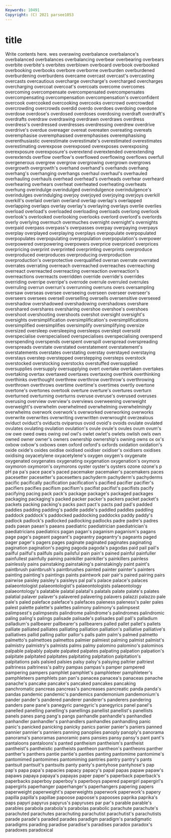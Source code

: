 ```yaml
---
Keywords: 10491
Copyright: (C) 2021 parsee1053
---
```


# title

Write contents here.
wes overawing overbalance overbalance's
overbalanced overbalances overbalancing overbear overbearing overbears overbite overbite's overbites overblown
overboard overbook overbooked overbooking overbooks overbore overborne overburden overburdened overburdening
overburdens overcame overcast overcast's overcasting overcasts overcautious overcharge overcharge's overcharged
overcharges overcharging overcoat overcoat's overcoats overcome overcomes overcoming overcompensate overcompensated
overcompensates overcompensating overcompensation overcompensation's overconfident overcook overcooked overcooking overcooks overcrowd
overcrowded overcrowding overcrowds overdid overdo overdoes overdoing overdone overdose overdose's
overdosed overdoses overdosing overdraft overdraft's overdrafts overdraw overdrawing overdrawn overdraws
overdress overdress's overdressed overdresses overdressing overdrew overdrive overdrive's overdue overeager
overeat overeaten overeating overeats overemphasise overemphasised overemphasises overemphasising overenthusiastic overestimate
overestimate's overestimated overestimates overestimating overexpose overexposed overexposes overexposing overexposure overexposure's
overextend overextended overextending overextends overflow overflow's overflowed overflowing overflows overfull
overgenerous overgrew overgrow overgrowing overgrown overgrows overgrowth overgrowth's overhand overhand's
overhands overhang overhang's overhanging overhangs overhaul overhaul's overhauled overhauling overhauls
overhead overhead's overheads overhear overheard overhearing overhears overheat overheated overheating
overheats overhung overindulge overindulged overindulgence overindulgence's overindulges overindulging overjoy overjoyed
overjoying overjoys overkill overkill's overlaid overlain overland overlap overlap's overlapped
overlapping overlaps overlay overlay's overlaying overlays overlie overlies overload overload's
overloaded overloading overloads overlong overlook overlook's overlooked overlooking overlooks overlord
overlord's overlords overly overlying overmuch overmuches overnight overnight's overnights overpaid
overpass overpass's overpasses overpay overpaying overpays overplay overplayed overplaying overplays
overpopulate overpopulated overpopulates overpopulating overpopulation overpopulation's overpower overpowered overpowering overpowers
overprice overpriced overprices overpricing overprint overprinted overprinting overprints overproduce overproduced
overproduces overproducing overproduction overproduction's overprotective overqualified overran overrate overrated overrates
overrating overreach overreached overreaches overreaching overreact overreacted overreacting overreaction overreaction's
overreactions overreacts overridden override override's overrides overriding overripe overripe's overrode
overrule overruled overrules overruling overrun overrun's overrunning overruns overs oversampling
oversaw overseas oversee overseeing overseen overseer overseer's overseers oversees oversell
overselling oversells oversensitive oversexed overshadow overshadowed overshadowing overshadows overshare overshared
overshares oversharing overshoe overshoe's overshoes overshoot overshooting overshoots overshot oversight
oversight's oversights oversimplification oversimplification's oversimplifications oversimplified oversimplifies oversimplify oversimplifying oversize
oversized oversleep oversleeping oversleeps overslept oversold overspecialise overspecialised overspecialises overspecialising
overspend overspending overspends overspent overspill overspread overspreading overspreads overstate overstated
overstatement overstatement's overstatements overstates overstating overstay overstayed overstaying overstays overstep
overstepped overstepping oversteps overstock overstocked overstocking overstocks overstuffed oversupplied oversupplies
oversupply oversupplying overt overtake overtaken overtakes overtaking overtax overtaxed overtaxes
overtaxing overthink overthinking overthinks overthought overthrew overthrow overthrow's overthrowing overthrown
overthrows overtime overtime's overtimes overtly overtone overtone's overtones overtook overture
overture's overtures overturn overturned overturning overturns overuse overuse's overused overuses
overusing overview overview's overviews overweening overweight overweight's overwhelm overwhelmed overwhelming
overwhelmingly overwhelms overwork overwork's overworked overworking overworks overwrite overwrites overwriting
overwritten overwrought overzealous oviduct oviduct's oviducts oviparous ovoid ovoid's ovoids
ovulate ovulated ovulates ovulating ovulation ovulation's ovule ovule's ovules ovum
ovum's ow owe owed owes owing owl owl's owlet owlet's
owlets owlish owls own owned owner owner's owners ownership ownership's
owning owns ox ox's oxbow oxbow's oxbows oxen oxford oxford's
oxfords oxidation oxidation's oxide oxide's oxides oxidise oxidised oxidiser oxidiser's
oxidisers oxidises oxidising oxyacetylene oxyacetylene's oxygen oxygen's oxygenate oxygenated oxygenates
oxygenating oxygenation oxygenation's oxymora oxymoron oxymoron's oxymorons oyster oyster's oysters
ozone ozone's p pH pa pa's pace pace's paced pacemaker
pacemaker's pacemakers paces pacesetter pacesetter's pacesetters pachyderm pachyderm's pachyderms pacific
pacifically pacification pacification's pacified pacifier pacifier's pacifiers pacifies pacifism pacifism's
pacifist pacifist's pacifists pacify pacifying pacing pack pack's package package's
packaged packages packaging packaging's packed packer packer's packers packet packet's
packets packing packing's packs pact pact's pacts pad pad's padded
paddies padding padding's paddle paddle's paddled paddles paddling paddock paddock's
paddocked paddocking paddocks paddy paddy's padlock padlock's padlocked padlocking padlocks
padre padre's padres pads paean paean's paeans paediatric paediatrician paediatrician's
paediatricians paediatrics pagan pagan's paganism paganism's pagans page page's pageant
pageant's pageantry pageantry's pageants paged pager pager's pagers pages paginate
paginated paginates paginating pagination pagination's paging pagoda pagoda's pagodas paid
pail pail's pailful pailful's pailfuls pails pailsful pain pain's pained
painful painfuller painfullest painfully paining painkiller painkiller's painkillers painless painlessly
pains painstaking painstaking's painstakingly paint paint's paintbrush paintbrush's paintbrushes painted
painter painter's painters painting painting's paintings paints paintwork pair pair's
paired pairing pairs pairwise paisley paisley's paisleys pal pal's palace
palace's palaces palaeontologist palaeontologist's palaeontologists palaeontology palaeontology's palatable palatal palatal's
palatals palate palate's palates palatial palaver palaver's palavered palavering palavers
palazzi palazzo pale pale's paled paleface paleface's palefaces paleness paleness's
paler pales palest palette palette's palettes palimony palimony's palimpsest palimpsest's
palimpsests palindrome palindrome's palindromes palindromic paling paling's palings palisade palisade's
palisades pall pall's palladium palladium's pallbearer pallbearer's pallbearers palled pallet
pallet's pallets palliate palliated palliates palliating palliation palliation's palliative palliative's
palliatives pallid palling pallor pallor's palls palm palm's palmed palmetto
palmetto's palmettoes palmettos palmier palmiest palming palmist palmist's palmistry palmistry's
palmists palms palmy palomino palomino's palominos palpable palpably palpate palpated
palpates palpating palpation palpation's palpitate palpitated palpitates palpitating palpitation palpitation's
palpitations pals palsied palsies palsy palsy's palsying paltrier paltriest paltriness
paltriness's paltry pampas pampas's pamper pampered pampering pampers pamphlet pamphlet's
pamphleteer pamphleteer's pamphleteers pamphlets pan pan's panacea panacea's panaceas panache
panache's pancake pancake's pancaked pancakes pancaking panchromatic pancreas pancreas's pancreases
pancreatic panda panda's pandas pandemic pandemic's pandemics pandemonium pandemonium's pander
pander's pandered panderer panderer's panderers pandering panders pane pane's panegyric
panegyric's panegyrics panel panel's panelled panelling panelling's panellings panellist panellist's
panellists panels panes pang pang's pangs panhandle panhandle's panhandled panhandler
panhandler's panhandlers panhandles panhandling panic panic's panicked panicking panicky panics
panier panier's paniers panned pannier pannier's panniers panning panoplies panoply
panoply's panorama panorama's panoramas panoramic pans pansies pansy pansy's pant
pant's pantaloons pantaloons's panted pantheism pantheism's pantheist pantheist's pantheistic pantheists
pantheon pantheon's pantheons panther panther's panthers pantie pantie's panties panting
pantomime pantomime's pantomimed pantomimes pantomiming pantries pantry pantry's pants pantsuit
pantsuit's pantsuits panty panty's pantyhose pantyhose's pap pap's papa papa's
papacies papacy papacy's papal papas papaw papaw's papaws papaya papaya's
papayas paper paper's paperback paperback's paperbacks paperboy paperboy's paperboys papered
papergirl papergirl's papergirls paperhanger paperhanger's paperhangers papering papers paperweight paperweight's
paperweights paperwork paperwork's papery papilla papilla's papillae papoose papoose's papooses
paprika paprika's paps papyri papyrus papyrus's papyruses par par's parable
parable's parables parabola parabola's parabolas parabolic parachute parachute's parachuted parachutes
parachuting parachutist parachutist's parachutists parade parade's paraded parades paradigm paradigm's
paradigmatic paradigms parading paradise paradise's paradises paradox paradox's paradoxes paradoxical
